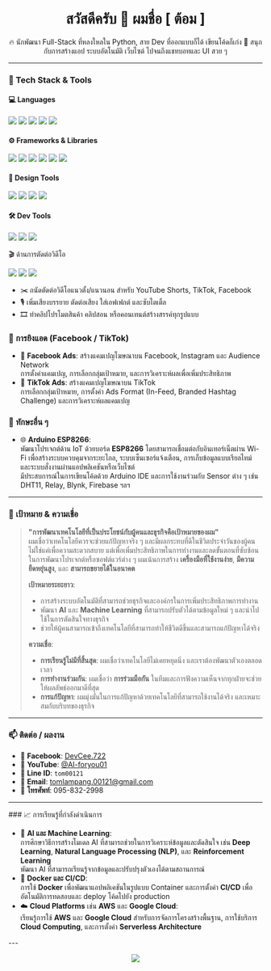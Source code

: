 <h1 align="center">สวัสดีครับ 👋 ผมชื่อ [ ต้อม ]</h1>

<p align="center">
  🔥 นักพัฒนา Full-Stack ที่หลงใหลใน Python, สาย Dev ที่ออกแบบก็ได้ เขียนโค้ดก็เก่ง  
  📍 สนุกกับการสร้างแอป ระบบอัตโนมัติ เว็บไซต์ ไปจนถึงแชทบอทและ UI สวย ๆ  
</p>

---

### 🧠 Tech Stack & Tools

#### 💻 Languages
<p>
  <img src="https://img.shields.io/badge/-Python-3776AB?style=flat&logo=python&logoColor=white" />
  <img src="https://img.shields.io/badge/-JavaScript-F7DF1E?style=flat&logo=javascript&logoColor=black" />
  <img src="https://img.shields.io/badge/-PHP-777BB4?style=flat&logo=php&logoColor=white" />
  <img src="https://img.shields.io/badge/-HTML5-E34F26?style=flat&logo=html5&logoColor=white" />
  <img src="https://img.shields.io/badge/-CSS3-1572B6?style=flat&logo=css3&logoColor=white" />
</p>

#### ⚙️ Frameworks & Libraries
<p>
  <img src="https://img.shields.io/badge/-Django-092E20?style=flat&logo=django&logoColor=white" />
  <img src="https://img.shields.io/badge/-Flask-000000?style=flat&logo=flask&logoColor=white" />
  <img src="https://img.shields.io/badge/-Laravel-F72C1F?style=flat&logo=laravel&logoColor=white" />
  <img src="https://img.shields.io/badge/-Vue.js-4FC08D?style=flat&logo=vue.js&logoColor=white" />
  <img src="https://img.shields.io/badge/-Bootstrap-563D7C?style=flat&logo=bootstrap&logoColor=white" />
  <img src="https://img.shields.io/badge/-Ajax-009CDE?style=flat&logo=jquery&logoColor=white" />
</p>

#### 🎨 Design Tools
<p>
  <img src="https://img.shields.io/badge/-Figma-F24E1E?style=flat&logo=figma&logoColor=white" />
  <img src="https://img.shields.io/badge/-Adobe Photoshop-31A8FF?style=flat&logo=adobephotoshop&logoColor=white" />
  <img src="https://img.shields.io/badge/-Illustrator-FF9A00?style=flat&logo=adobeillustrator&logoColor=white" />
  <img src="https://img.shields.io/badge/-Canva-00C4CC?style=flat&logo=canva&logoColor=white" />
</p>

#### 🛠️ Dev Tools
<p>
  <img src="https://img.shields.io/badge/-Git-F05032?style=flat&logo=git&logoColor=white" />
  <img src="https://img.shields.io/badge/-VS Code-007ACC?style=flat&logo=visualstudiocode&logoColor=white" />
  <img src="https://img.shields.io/badge/-Docker-2496ED?style=flat&logo=docker&logoColor=white" />
</p>

🎬 ด้านการตัดต่อวิดีโอ

<p>
  <img src="https://img.shields.io/badge/-Adobe Premiere Pro-9999FF?style=flat&logo=adobe-premiere-pro&logoColor=white" />
  <img src="https://img.shields.io/badge/-CapCut-000000?style=flat&logo=capcut&logoColor=white" />
  <img src="https://img.shields.io/badge/-DaVinci Resolve-FEDE02?style=flat&logo=blackmagicdesign&logoColor=black" />
</p>

- ✂️ ถนัดตัดต่อวิดีโอแนวตั้ง/แนวนอน สำหรับ YouTube Shorts, TikTok, Facebook
- 🎙️ เพิ่มเสียงบรรยาย ตัดต่อเสียง ใส่เอฟเฟกต์ และซับไตเติ้ล
- 🎞️ ทำคลิปโปรโมตสินค้า คลิปสอน หรือคอนเทนต์สร้างสรรค์ทุกรูปแบบ

### 📢 การยิงแอด (Facebook / TikTok)

- 📱 **Facebook Ads**: สร้างแคมเปญโฆษณาบน Facebook, Instagram และ Audience Network  
  การตั้งค่าแคมเปญ, การเลือกกลุ่มเป้าหมาย, และการวิเคราะห์ผลเพื่อเพิ่มประสิทธิภาพ
- 🎯 **TikTok Ads**: สร้างแคมเปญโฆษณาบน TikTok  
  การเลือกกลุ่มเป้าหมาย, การตั้งค่า Ads Format (In-Feed, Branded Hashtag Challenge) และการวิเคราะห์ผลแคมเปญ
  
### 🔧 ทักษะอื่น ๆ

- 🌐 **Arduino ESP8266**:  
  พัฒนาโปรเจกต์ด้าน IoT ด้วยบอร์ด **ESP8266** โดยสามารถเชื่อมต่อกับอินเทอร์เน็ตผ่าน Wi-Fi เพื่อสร้างระบบควบคุมจากระยะไกล, ระบบเซ็นเซอร์แจ้งเตือน, การเก็บข้อมูลแบบเรียลไทม์ และระบบสั่งงานผ่านแอปพลิเคชันหรือเว็บไซต์  
  มีประสบการณ์ในการเขียนโค้ดด้วย Arduino IDE และการใช้งานร่วมกับ Sensor ต่าง ๆ เช่น DHT11, Relay, Blynk, Firebase ฯลฯ

---

### 🚀 เป้าหมาย & ความเชื่อ

> **"การพัฒนาเทคโนโลยีที่เป็นประโยชน์กับผู้คนและธุรกิจคือเป้าหมายของผม"**  
> ผมเชื่อว่าเทคโนโลยีควรจะช่วยแก้ปัญหาจริง ๆ และมีผลกระทบที่ดีในชีวิตประจำวันของผู้คน ไม่ใช่แค่เพื่อความสะดวกสบาย แต่เพื่อเพิ่มประสิทธิภาพในการทำงานและลดขั้นตอนที่ซับซ้อน  
> ในการพัฒนาโปรเจกต์หรือซอฟต์แวร์ต่าง ๆ ผมเน้นการสร้าง **เครื่องมือที่ใช้งานง่าย**, **มีความยืดหยุ่นสูง**, และ **สามารถขยายได้ในอนาคต**  
>  
> **เป้าหมายระยะยาว**:  
> - การสร้างระบบอัตโนมัติที่สามารถช่วยธุรกิจและองค์กรในการเพิ่มประสิทธิภาพการทำงาน  
> - พัฒนา **AI** และ **Machine Learning** ที่สามารถปรับตัวได้ตามข้อมูลใหม่ ๆ และนำไปใช้ในการตัดสินใจทางธุรกิจ  
> - ช่วยให้ผู้คนสามารถเข้าถึงเทคโนโลยีที่สามารถทำให้ชีวิตดีขึ้นและสามารถแก้ปัญหาได้จริง  
>  
> **ความเชื่อ**:  
> - **การเรียนรู้ไม่มีที่สิ้นสุด**: ผมเชื่อว่าเทคโนโลยีไม่เคยหยุดนิ่ง และเราต้องพัฒนาตัวเองตลอดเวลา  
> - **การทำงานร่วมกัน**: ผมเชื่อว่า **การร่วมมือกัน** ในทีมและการฟังความเห็นจากทุกฝ่ายจะช่วยให้ผลลัพธ์ออกมาดีที่สุด  
> - **การแก้ปัญหา**: ผมมุ่งมั่นในการแก้ปัญหาด้วยเทคโนโลยีที่สามารถใช้งานได้จริง และเหมาะสมกับบริบทของธุรกิจ


---

### 📫 ติดต่อ / ผลงาน

- 🔵 **Facebook**: [DevCee.722](https://www.facebook.com/DevCee.722/)
- 🔴 **YouTube**: [@AI-foryou01](https://www.youtube.com/@AI-foryou01)
- 💬 **Line ID**: `tom00121`
- 📧 **Email**: [tomlampang.00121@gmail.com](mailto:tomlampang.00121@gmail.com)
- 📱 **โทรศัพท์**: 095-832-2998

---

<p>
### 📈 การเรียนรู้ที่กำลังดำเนินการ

- 🤖 **AI และ Machine Learning**:  
  การศึกษาวิธีการสร้างโมเดล AI ที่สามารถช่วยในการวิเคราะห์ข้อมูลและตัดสินใจ เช่น **Deep Learning**, **Natural Language Processing (NLP)**, และ **Reinforcement Learning**  
  พัฒนา AI ที่สามารถเรียนรู้จากข้อมูลและปรับปรุงตัวเองได้ตามสถานการณ์
- 🐳 **Docker และ CI/CD**:  
  การใช้ **Docker** เพื่อพัฒนาแอปพลิเคชันในรูปแบบ Container และการตั้งค่า **CI/CD** เพื่ออัตโนมัติการทดสอบและ deploy โค้ดไปยัง production
- ☁️ **Cloud Platforms** เช่น **AWS** และ **Google Cloud**:  
  เรียนรู้การใช้ **AWS** และ **Google Cloud** สำหรับการจัดการโครงสร้างพื้นฐาน, การใช้บริการ **Cloud Computing**, และการตั้งค่า **Serverless Architecture**

<p>
---

<p align="center">
  <img src="https://github-readme-stats.vercel.app/api?username=SudtisakDEV&show_icons=true&theme=tokyonight" />
</p>
